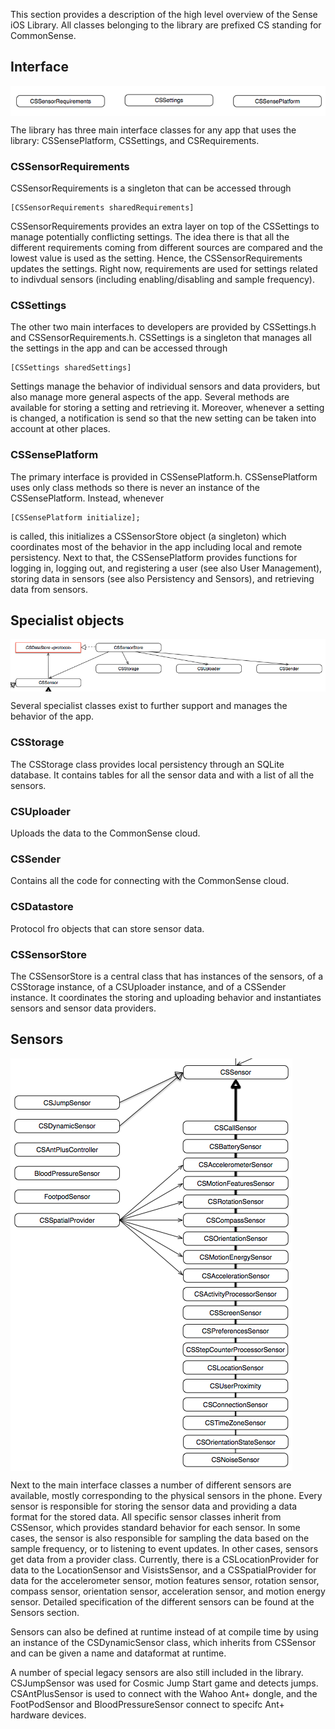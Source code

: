 This section provides a description of the high level overview of the Sense iOS Library. All classes belonging to the library are prefixed CS standing for CommonSense. 

## Interface
<img src="images/interface-hierarchy.png" alt="interface hierarchy" align="center"/>

The library has three main interface classes for any app that uses the library: CSSensePlatform, CSSettings, and CSRequirements. 

### CSSensorRequirements
CSSensorRequirements is a singleton that can be accessed through

	[CSSensorRequirements sharedRequirements]

CSSensorRequirements provides an extra layer on top of the CSSettings to manage potentially conflicting settings. The idea there is that all the different requirements coming from different sources are compared and the lowest value is used as the setting. Hence, the CSSensorRequirements updates the settings. Right now, requirements are used for settings related to indivdual sensors (including enabling/disabling and sample frequency). 

### CSSettings
The other two main interfaces to developers are provided by CSSettings.h and CSSensorRequirements.h. CSSettings is a singleton that manages all the settings in the app and can be accessed through

	[CSSettings sharedSettings]

Settings manage the behavior of individual sensors and data providers, but also manage more general aspects of the app. Several methods are available for storing a setting and retrieving it. Moreover, whenever a setting is changed, a notification is send so that the new setting can be taken into account at other places. 

### CSSensePlatform
The primary interface is provided in CSSensePlatform.h. CSSensePlatform uses only class methods so there is never an instance of the CSSensePlatform. Instead, whenever 
	
	[CSSensePlatform initialize];

is called, this initializes a CSSensorStore object (a singleton) which coordinates most of the behavior in the app including local and remote persistency. Next to that, the CSSensePlatform provides functions for logging in, logging out, and registering a user (see also User Management), storing data in sensors (see also Persistency and Sensors), and retrieving data from sensors.

## Specialist objects

<img src="images/specialist-object-hierarchy.png" alt="Sepcialist object illustration" align="center"/>

Several specialist classes exist to further support and manages the behavior of the app. 

### CSStorage
The CSStorage class provides local persistency through an SQLite database. It contains tables for all the sensor data and with a list of all the sensors. 

### CSUploader
Uploads the data to the CommonSense cloud. 

### CSSender
Contains all the code for connecting with the CommonSense cloud. 

### CSDatastore
Protocol fro objects that can store sensor data. 

### CSSensorStore
The CSSensorStore is a central class that has instances of the sensors, of a CSStorage instance, of a CSUploader instance, and of a CSSender instance. It coordinates the storing and uploading behavior and instantiates sensors and sensor data providers. 

## Sensors

<img src="images/sensors-hierarchy.png" alt="Sepcialist object illustration" align="center"/>

Next to the main interface classes a number of different sensors are available, mostly corresponding to the physical sensors in the phone. 
Every sensor is responsible for storing the sensor data and providing a data format for the stored data. 
All specific sensor classes inherit from CSSensor, which provides standard behavior for each sensor. 
In some cases, the sensor is also responsible for sampling the data based on the sample frequency, or to listening to event updates. 
In other cases, sensors get data from a provider class. Currently, there is a CSLocationProvider for data to the
LocationSensor and VisistsSensor, and a CSSpatialProvider for data for the accelerometer sensor, motion features sensor,
rotation sensor, compass sensor, orientation sensor, acceleration sensor, and motion energy sensor. 
Detailed specification of the different sensors can be found at the Sensors section. 

Sensors can also be defined at runtime instead of at compile time by using an instance of the CSDynamicSensor class,
which inherits from CSSensor and can be given a name and dataformat at runtime. 

A number of special legacy sensors are also still included in the library. 
CSJumpSensor was used for Cosmic Jump Start game and detects jumps. 
CSAntPlusSensor is used to connect with the Wahoo Ant+ dongle, and the FootPodSensor and BloodPressureSensor connect to specifc Ant+ hardware devices. 